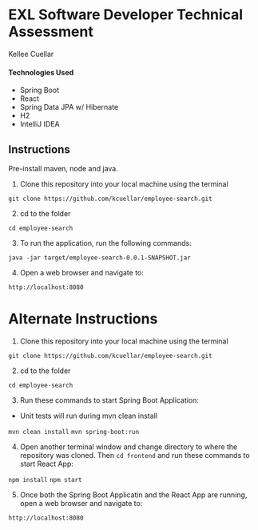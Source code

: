 # EXL Software Developer Technical Assessment
Kellee Cuellar

#### Technologies Used
- Spring Boot
- React
- Spring Data JPA w/ Hibernate
- H2
- IntelliJ IDEA

## Instructions

Pre-install maven, node and java.

1. Clone this repository into your local machine using the terminal

`git clone https://github.com/kcuellar/employee-search.git`

2. cd to the folder

`cd employee-search`

3. To run the application, run the following commands: 

`java -jar target/employee-search-0.0.1-SNAPSHOT.jar`

4. Open a web browser and navigate to:

`http://localhost:8080`

# Alternate Instructions

1. Clone this repository into your local machine using the terminal

`git clone https://github.com/kcuellar/employee-search.git`

2. cd to the folder

`cd employee-search`

3. Run these commands to start Spring Boot Application:
- Unit tests will run during mvn clean install

`mvn clean install`
`mvn spring-boot:run`

4. Open another terminal window and change directory to where the repository was cloned. Then `cd frontend` and run these commands to start React App:

`npm install`
`npm start`

5. Once both the Spring Boot Applicatin and the React App are running, open a web browser and navigate to:

`http://localhost:8080`
